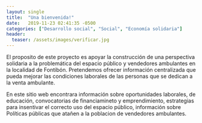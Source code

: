 ```yaml
---
layout: single
title:  "Una bienvenida!"
date:   2019-11-23 02:41:35 -0500
categories: ["Desarrollo social", "Social", "Economía solidaria"]
header:
  teaser: /assets/images/verificar.jpg
---
```


El proposito de este proyecto es apoyar la construcción de una perspectiva solidaria a la problemática del espacio público y vendedores ambulantes en la localidad de Fontibón. Pretendemos ofrecer información centralizada que pueda mejorar las condiciones laborales de las personas que se dedican a la venta ambulante.

En este sitio web encontrara información sobre oportunidades laborales, de educación, convocatorias de financiamineto y emprendimiento, estrategias para insentivar el correcto uso del espacio público, información sobre Políticas públicas que atañen a la poblacion de vendedores ambulantes.